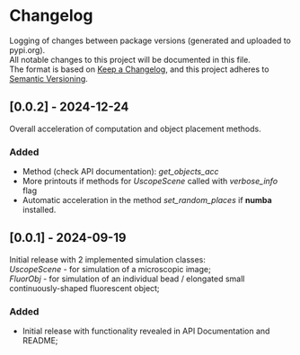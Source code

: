 # Changelog
Logging of changes between package versions (generated and uploaded to pypi.org).     
All notable changes to this project will be documented in this file.       
The format is based on [Keep a Changelog](https://keepachangelog.com/en/1.0.0/),
and this project adheres to [Semantic Versioning](https://semver.org/spec/v2.0.0.html).   

## [0.0.2] - 2024-12-24     
Overall acceleration of computation and object placement methods.
### Added
- Method (check API documentation): *get_objects_acc*
- More printouts if methods for *UscopeScene* called with *verbose_info* flag
- Automatic acceleration in the method *set_random_places* if **numba** installed.

## [0.0.1] - 2024-09-19
Initial release with 2 implemented simulation classes:    
*UscopeScene* - for simulation of a microscopic image;      
*FluorObj* - for  simulation of an individual bead / elongated small continuously-shaped fluorescent object;
### Added
- Initial release with functionality revealed in API Documentation and README;
